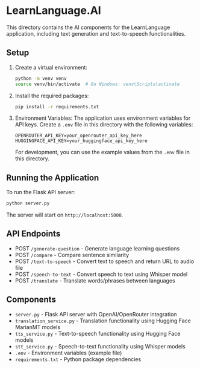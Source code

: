 # LearnLanguage.AI

This directory contains the AI components for the LearnLanguage application, including text generation and text-to-speech functionalities.

## Setup

1. Create a virtual environment:
   ```bash
   python -m venv venv
   source venv/bin/activate  # On Windows: venv\Scripts\activate
   ```

2. Install the required packages:
   ```bash
   pip install -r requirements.txt
   ```

3. Environment Variables:
   The application uses environment variables for API keys. Create a `.env` file in this directory with the following variables:
   ```env
   OPENROUTER_API_KEY=your_openrouter_api_key_here
   HUGGINGFACE_API_KEY=your_huggingface_api_key_here
   ```
   
   For development, you can use the example values from the `.env` file in this directory.

## Running the Application

To run the Flask API server:
```bash
python server.py
```

The server will start on `http://localhost:5000`.

## API Endpoints

- POST `/generate-question` - Generate language learning questions
- POST `/compare` - Compare sentence similarity
- POST `/text-to-speech` - Convert text to speech and return URL to audio file
- POST `/speech-to-text` - Convert speech to text using Whisper model
- POST `/translate` - Translate words/phrases between languages

## Components

- `server.py` - Flask API server with OpenAI/OpenRouter integration
- `translation_service.py` - Translation functionality using Hugging Face MarianMT models
- `tts_service.py` - Text-to-speech functionality using Hugging Face models
- `stt_service.py` - Speech-to-text functionality using Whisper models
- `.env` - Environment variables (example file)
- `requirements.txt` - Python package dependencies
